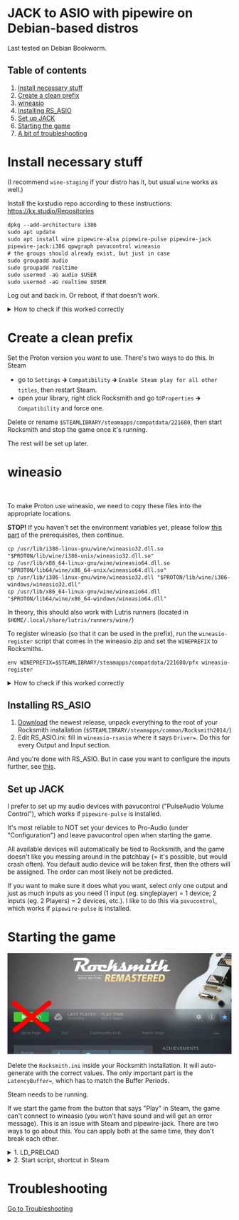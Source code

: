 # JACK to ASIO with pipewire on Debian-based distros

Last tested on Debian Bookworm.

## Table of contents

1. [Install necessary stuff](#install-necessary-stuff)
1. [Create a clean prefix](#create-a-clean-prefix)
1. [wineasio](#wineasio)
1. [Installing RS_ASIO](#installing-rs_asio)
1. [Set up JACK](#set-up-jack)
1. [Starting the game](#starting-the-game)
1. [A bit of troubleshooting](#a-bit-of-troubleshooting)

# Install necessary stuff

(I recommend `wine-staging` if your distro has it, but usual `wine` works as well.)

Install the kxstudio repo according to these instructions: https://kx.studio/Repositories

```
dpkg --add-architecture i386
sudo apt update
sudo apt install wine pipewire-alsa pipewire-pulse pipewire-jack pipewire-jack:i386 qpwgraph pavucontrol wineasio
# the groups should already exist, but just in case
sudo groupadd audio
sudo groupadd realtime
sudo usermod -aG audio $USER
sudo usermod -aG realtime $USER
```

Log out and back in. Or reboot, if that doesn't work.

<details><summary> How to check if this worked correctly</summary>

> For the packages, you can do `apt list --installed package-name` (You can do multiple packages at once) Should output the names and versions without errors.
>
> For the groups, run `groups`. This will give you a list, which should contain "audio" and "realtime".
</details>

# Create a clean prefix

Set the Proton version you want to use. There's two ways to do this. In Steam

* go to `Settings` 🡲 `Compatibility` 🡲 `Enable Steam play for all other titles`, then restart Steam.
* open your library, right click Rocksmith and go to`Properties` 🡲 `Compatibility` and force one.

Delete or rename `$STEAMLIBRARY/steamapps/compatdata/221680`, then start Rocksmith and stop the game once it's running.

The rest will be set up later.

# wineasio



&nbsp;

To make Proton use wineasio, we need to copy these files into the appropriate locations.

**STOP!** If you haven't set the environment variables yet, please follow [this part](/README.md#common-paths) of the prerequisites, then continue.

```
cp /usr/lib/i386-linux-gnu/wine/wineasio32.dll.so "$PROTON/lib/wine/i386-unix/wineasio32.dll.so"
cp /usr/lib/x86_64-linux-gnu/wine/wineasio64.dll.so "$PROTON/lib64/wine/x86_64-unix/wineasio64.dll.so"
cp /usr/lib/i386-linux-gnu/wine/wineasio32.dll "$PROTON/lib/wine/i386-windows/wineasio32.dll"
cp /usr/lib/x86_64-linux-gnu/wine/wineasio64.dll "$PROTON/lib64/wine/x86_64-windows/wineasio64.dll"
```

In theory, this should also work with Lutris runners (located in `$HOME/.local/share/lutris/runners/wine/`)

To register wineasio (so that it can be used in the prefix), run the `wineasio-register` script that comes in the wineasio zip and set the `WINEPREFIX` to Rocksmiths.

```
env WINEPREFIX=$STEAMLIBRARY/steamapps/compatdata/221680/pfx wineasio-register
```

<details><summary> How to check if this worked correctly</summary>

> Download this: [VBAsioTest_1013.zip](https://download.vb-audio.com/Download_MT128/VBAsioTest_1013.zip)
>
> Extract it somewhere and run a command like this (replace the last path with the correct path that you chose):
>
> ```
> WINEPREFIX=$STEAMLIBRARY/steamapps/compatdata/221680/pfx $PROTON/bin/wine /path/to/VBASIOTest32.exe
> ```
> !! The command above currently might not work. You can try instead: `LD_PRELOAD=/usr/lib/i386-linux-gnu/pipewire-0.3/jack/libjack.so wine /path/to/VBASIOTest32.exe` !!
>
</details>

## Installing RS_ASIO

1. [Download](https://github.com/mdias/rs_asio/releases) the newest release, unpack everything to the root of your Rocksmith installation (`$STEAMLIBRARY/steamapps/common/Rocksmith2014/`)
1. Edit RS_ASIO.ini: fill in `wineasio-rsasio` where it says `Driver=`. Do this for every Output and Input section.

And you're done with RS_ASIO. But in case you want to configure the inputs further, see [this](/guides/setup-rs-asio.md).

## Set up JACK

I prefer to set up my audio devices with pavucontrol ("PulseAudio Volume Control"), which works if `pipewire-pulse` is installed.

It's most reliable to NOT set your devices to Pro-Audio (under "Configuration") and leave pavucontrol open when starting the game.

All available devices will automatically be tied to Rocksmith, and the game doesn't like you messing around in the patchbay (= it's possible, but would crash often). You default audio device will be taken first, then the others will be assigned. The order can most likely not be predicted.

If you want to make sure it does what you want, select only one output and just as much inputs as you need (1 input (eg. singleplayer) = 1 device; 2 inputs (eg. 2 Players) = 2 devices, etc.). I like to do this via `pavucontrol`, which works if `pipewire-pulse` is installed.

# Starting the game

![](/img/3-start-button.webp)

Delete the `Rocksmith.ini` inside your Rocksmith installation. It will auto-generate with the correct values. The only important part is the `LatencyBuffer=`, which has to match the Buffer Periods.

Steam needs to be running.

If we start the game from the button that says "Play" in Steam, the game can't connect to wineasio (you won't have sound and will get an error message). This is an issue with Steam and pipewire-jack. There are two ways to go about this. You can apply both at the same time, they don't break each other.

<details><summary>1. LD_PRELOAD</summary>

* Advantages: Run from Steam directly
* Disadvantages: higher possibility of crashes, steps you might need to do every game-boot.

Add these launch options to Rocksmith:
```
LD_PRELOAD=/usr/lib/i386-linux-gnu/pipewire-0.3/jack/libjack.so PIPEWIRE_LATENCY=256/48000 %command%
```

This is currently a Debian-specific problem that currently only affects testing versions. If pipewire 1.2 gets pushed to stable and the problem persists, please tell me by opening an issue.

Please download [this package](https://snapshot.debian.org/archive/debian/20240416T025914Z/pool/main/p/pipewire/pipewire-jack_1.0.5-1_i386.deb) (an older version of pipewire-jack) and extract libjack.so from `data.tar.gz/./usr/lib/i386-linux-gnu/pipewire-0.3/jack/libjack.so`. Preload that file instead.

Instructions are from [#48](https://github.com/theNizo/linux_rocksmith/issues/48).

You can otherwise create the start script and then run `LD_PRELOAD=/usr/lib/i386-linux-gnu/pipewire-0.3/jack/libjack.so ./rocksmith-launcher.sh`.

You can launch the game from Steam now. For the first few boot-ups, you have to remove window focus from Rocksmith (typically done with Alt+Tab) as soon as the window shows up. If it doesn't crash, continue with instructions.

Rocksmith might not have audio, however, if you don't get a message saying that there's no output device, RS_ASIO and JACK are working fine.

Open qpwgraph or a different JACK patchbay software of your choice. We want to connect microphones to the inputs of Rocksmith and two outputs to our actual output device. Rocksmith will sometimes crash when messing with the patchbay, so this is how you want to go about it:

1. Connect one device to Rocksmith
1. Window focus to Rocksmith
1. Go to step one, until you have connected everything

---

</details>

<details><summary>2. Start script, shortcut in Steam</summary>

* Advantage: Reliable one time setup
* Disadvantages: Another Steam game entry, or having to launch from terminal entirely

### Get the start script

Please select the Proton Version you use (Rocksmith has been working fine since at least Proton 4 btw):

* [Proton 9 or higher](/guides/start-script/proton-9.md) (newer versions)
* [Proton 8 or lower](/guides/start-script/proton-8.md) (slightly easier)

We can start the game via this script now: `PIPEWIRE_LATENCY="256/48000" path/to/rocksmith-launcher.sh`

If you want the Steam overlay to work, you need to launch the script via Steam, see the next step.

### Making it nice via Steam entry (optional, but recommended)

With recent Proton versions can't start Rocksmith directly from the Steam Library. But we can use the Steam Library to start the script that starts the game in a way that Steam recognizes.

<details><summary>Fitting meme format</summary>

![](https://i.kym-cdn.com/photos/images/original/002/546/187/fb1.jpg)

</details>

Go into your Steam Library and select "Add a game" 🡲 "Add a Non-Steam Game" on the bottom left.

Make sure you can see all files. Select the script we generated just now and add it. This will create a shortcut to the script, which I will refer to as "shortcut" from here on. For Proton versions 8 or lower, right click on the shortcut and select "Properties". Add these launch Options: `PIPEWIRE_LATENCY="256/48000" %command%`

You can now start the game from Steam. Use the shortcut, it will launch the actual game.

<details><summary>If launching the script from Steam doesn't work</summary>

You can try and add it to Lutris, then add a Lutris shortcut by right-clicking and selecting "Create Steam shortcut".

This works because of how Lutris behaves when games are launched from Steam. All the Steam shortcut does is to notify Lutris to start a game. This is finished when Lutris received the message (= Steam sees it as "stopped"). Lutris then launches the game.

Important Settings:

* Runner: Linux
* Working Directory: The folder where your script is.
* Disable Lutris Runtime: true
* Environment Variables:
	* Name: PIPEWIRE_LATENCY
	* Value: 256/48000
</details>

### Beautification (even more optional, but recommended)

Leaving the shortcut just like that is not pretty, so we're going to change that.

You can give the games in your Steam Library a custom look. A good Website for resources is the [SteamGridDB](https://www.steamgriddb.com/).

You can take artwork from [Rocksmith](https://www.steamgriddb.com/game/1841), [Rocksmith 2014](https://www.steamgriddb.com/game/2295), [Rocksmith+](https://www.steamgriddb.com/game/5359161) or anything else you want. I would recommend something that makes the shortcut look different than the game.

**Name and icon:** Go into the shortcut's Properties. Right under the text "Shortcut" you can change the game's icon and name (both show up in the list on the left in desktop mode). I recommend something like "Rocksmith 2014 - Launcher".

**"Hero (banner/background)":** Located above the "Play" button in Steam. Right-click on it and choose "set custom background". You can theoretically set a logo too by right-clicking on the text, but I personally chose not to do that to clearly see which item is which.

**Grid (cover art):** For this it gets a bit harder. Go to `$HOME/.steam/steam/userdata/<number>/config/grid`. Since we added a hero, there should be a file that resembles it, so find it with an image viewer. It's called `<id>_hero.<file-ending>` we need the ID.
copy the cover art into this folder and name it `<id>p.<file-ending>`.

This is how the files look on my system:

![](/img/grid-file.webp)

Launch Big Picture Mode now and find the entry in your Library. It should now have artwork.

---

</details>

# Troubleshooting

[Go to Troubleshooting](/guides/troubleshooting.md)
